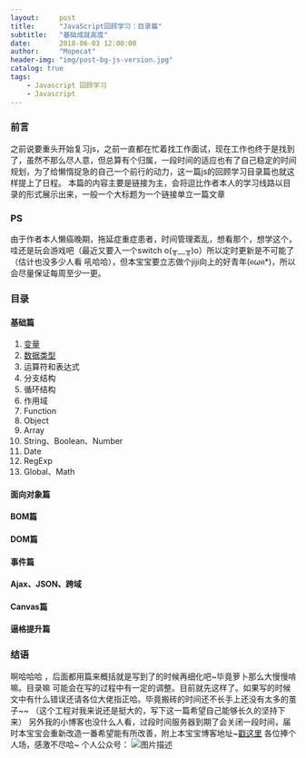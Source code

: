 ```yaml
---
layout:     post
title:      "JavaScript回顾学习：目录篇"
subtitle:   "基础成就高度"
date:       2018-06-03 12:00:00
author:     "Mopecat"
header-img: "img/post-bg-js-version.jpg"
catalog: true
tags:
    - Javascript 回顾学习
    - Javascript
---
```


### 前言
之前说要重头开始复习js，之前一直都在忙着找工作面试，现在工作也终于是找到了，虽然不那么尽人意，但总算有个归属，一段时间的适应也有了自己稳定的时间规划，为了给懒惰捉急的自己一个前行的动力，这一篇js的回顾学习目录篇也就这样提上了日程。
本篇的内容主要是链接为主，会将逗比作者本人的学习线路以目录的形式展示出来，一般一个大标题为一个链接单立一篇文章
### PS
由于作者本人懒癌晚期，拖延症重症患者，时间管理紊乱，想看那个，想学这个，哇还是玩会游戏吧（最近又要入一个switch  o(╥﹏╥)o）所以定时更新是不可能了（估计也没多少人看  吼哈哈），但本宝宝要立志做个jiji向上的好青年(ฅωฅ*)，所以会尽量保证每周至少一更。
### 目录
#### 基础篇
 1. [变量][1]
 2. [数据类型][4]
 3. 运算符和表达式
 4. 分支结构
 5. 循环结构
 6. 作用域
 7. Function
 8. Object
 9. Array
 10. String、Boolean、Number
 11. Date
 12. RegExp
 13. Global、Math
#### 面向对象篇
#### BOM篇
#### DOM篇
#### 事件篇
#### Ajax、JSON、跨域
#### Canvas篇
#### 逼格提升篇

### 结语
啊哈哈哈 ，后面都用篇来概括就是写到了的时候再细化吧~毕竟萝卜那么大慢慢啃嘛。目录嘛 可能会在写的过程中有一定的调整。目前就先这样了。如果写的时候文中有什么错误还请各位大佬指正哈。毕竟搬砖的时间还不长手上还没有太多的茧子~~
（这个工程对我来说还是挺大的，写下这一篇希望自己能够长久的坚持下来）
另外我的小博客也没什么人看，过段时间服务器到期了会关闭一段时间，届时本宝宝会重新改造一番希望能有所改善，附上本宝宝博客地址~[戳这里][2] 各位捧个人场，感激不尽哈~
个人公众号：
![图片描述][3]


  [1]: https://segmentfault.com/a/1190000015291336
  [2]: https://mopecat.cn/
  [3]: /img/bVbckrr
  [4]: http://127.0.0.1:4000/2019/07/27/type/